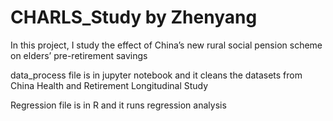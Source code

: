 # CHARLS_Study by Zhenyang

In this project, I study the effect of China’s new rural social pension scheme on elders’ pre-retirement savings

data_process file is in jupyter notebook and it cleans the datasets from China Health and Retirement Longitudinal Study

Regression file is in R and it runs regression analysis
